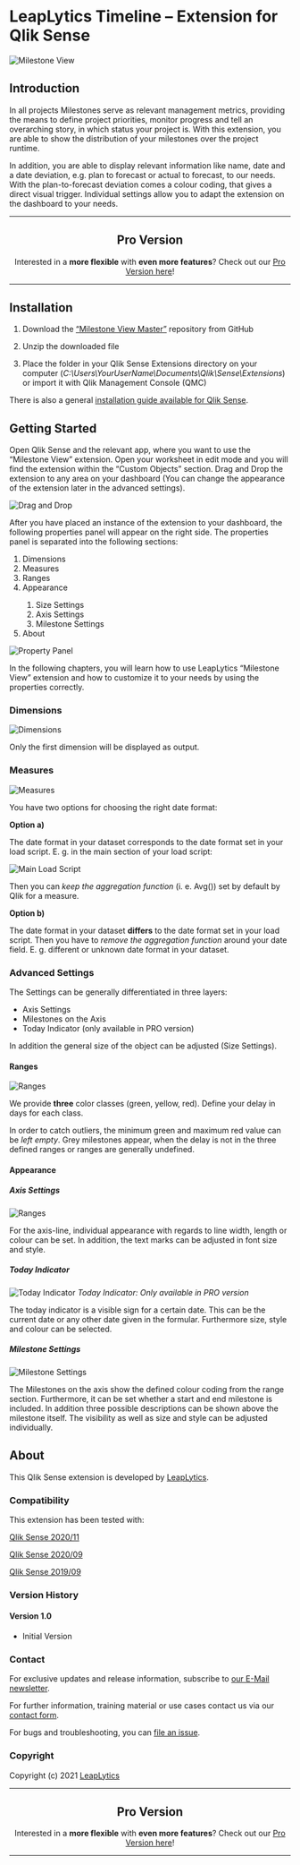 # LeapLytics Timeline – Extension for Qlik Sense

![Milestone View](docs/milestone-view.PNG)

## Introduction
    
In all projects Milestones serve as relevant management metrics, providing the means to define project priorities, monitor progress and tell an overarching story, in which status your project is. With this extension, you are able to show the distribution of your milestones over the project runtime.

In addition, you are able to display relevant information like name, date and a date deviation, e.g. plan to forecast or actual to forecast, to our needs. With the plan-to-forecast deviation comes a colour coding, that gives a direct visual trigger. Individual settings allow you to adapt the extension on the dashboard to your needs. 

---

<h2 align="center">Pro Version</h2>

<p align="center">Interested in a <b>more flexible</b> with <b>even more features</b>? Check out our <a href="https://www.leaplytics.de/milestone-view-qliksense-offering/?utm_source=milestone-view&utm_medium=github&utm_campaign=above-the-fold" target="_blank">Pro Version here</a>!</p>

---
## Installation

1.  Download the [“Milestone View Master”](https://github.com/leaplytics/milestone-view-qlik-sense/tree/master) repository from GitHub

2.  Unzip the downloaded file

3.  Place the folder in your Qlik Sense Extensions directory on your computer (*C:\\Users\\YourUserName\\Documents\\Qlik\\Sense\\Extensions*) or import it with Qlik Management Console (QMC)

There is also a general [installation guide available for Qlik
Sense](https://help.qlik.com/en-US/sense-developer/November2020/Subsystems/Extensions/Content/Sense_Extensions/Howtos/deploy-extensions.htm).

## Getting Started


Open Qlik Sense and the relevant app, where you want to use the “Milestone View” extension. Open your worksheet in edit mode and you will find the extension within the “Custom Objects” section. Drag and Drop the extension to any area on your dashboard (You can change the appearance of the extension later in the advanced settings). 

![Drag and Drop](docs/drag-drop.gif)

After you have placed an instance of the extension to your dashboard, the following properties panel will appear on the right side. The properties panel is separated into the following sections:

<ol>

<li>Dimensions</li>

<li>Measures</li>

<li>Ranges </li>

<li>Appearance</li>

<ol>
<li>Size Settings</li>
<li>Axis Settings</li>
<li>Milestone Settings</li>
</ol>

<li>About</li>
</ol>

![Property Panel](docs/property-panel.PNG)

In the following chapters, you will learn how to use LeapLytics “Milestone View” extension and how to customize it to your needs by using the properties correctly.

### Dimensions
![Dimensions](docs/dimensions.PNG)

Only the first dimension will be displayed as output.

### Measures
![Measures](docs/measures.PNG)

You have two options for choosing the right date format:

**Option a)**

The date format in your dataset corresponds to the date format set in your load script. E. g. in the main section of your load script:

![Main Load Script](docs/main-load-script.PNG)

Then you can *keep the aggregation function* (i. e. Avg()) set by default by Qlik for a measure.

**Option b)**

The date format in your dataset **differs** to the date format set in your load script. Then you have to *remove the aggregation function* around your date field. E. g. different or unknown date format in your dataset.


### Advanced Settings

The Settings can be generally differentiated in three layers:

- Axis Settings
- Milestones on the Axis
- Today Indicator (only available in PRO version)

In addition the general size of the object can be adjusted (Size Settings).

#### Ranges
![Ranges](docs/ranges.gif)

We provide **three** color classes (green, yellow, red). Define your delay in days for each class.

In order to catch outliers, the minimum green and maximum red value can be *left empty*. Grey milestones appear, when the delay is not in the three defined ranges or ranges are generally undefined.

#### Appearance

##### Axis Settings

![Ranges](docs/axis-settings.gif)

For the axis-line, individual appearance with regards to line width, length or colour can be set. In addition, the text marks can be adjusted in font size and style.

##### Today Indicator

![Today Indicator](docs/today-indicator.gif)
*Today Indicator: Only available in PRO version*

The today indicator is a visible sign for a certain date. This can be the current date or any other date given in the formular. Furthermore size, style and colour can be selected.

##### Milestone Settings

![Milestone Settings](docs/milestone-settings.gif)

The Milestones on the axis show the defined colour coding from the range section. Furthermore, it can be set whether a start and end milestone is included. In addition three possible descriptions can be shown above the milestone itself. The visibility as well as size and style can be adjusted individually.

## About

This Qlik Sense extension is developed by
[LeapLytics](https://www.leaplytics.de/).

### Compatibility 

This extension has been tested with:

[Qlik Sense
2020/11](https://help.qlik.com/en-US/sense-developer/November2020/Content/Sense_Helpsites/WhatsNew/What-is-new-developer-Nov2020.htm)

[Qlik Sense
2020/09](https://help.qlik.com/en-US/sense-developer/September2020/Content/Sense_Helpsites/WhatsNew/What-is-new-developer-Sept2020.htm)

[Qlik Sense
2019/09](https://help.qlik.com/en-US/sense-developer/September2019/Content/Sense_Helpsites/WhatsNew/What-is-new-developer-Sept2019.htm)

### Version History

#### Version 1.0

- Initial Version

### Contact

For exclusive updates and release information, subscribe to [our E-Mail newsletter](https://www.leaplytics.de/subscribe_product/?utm_source=milestone-view&utm_medium=github&utm_campaign=below-the-fold).

For further information, training material or use cases contact us via
our [contact form](https://www.leaplytics.de/kontakt/?utm_source=milestone-view&utm_medium=github&utm_campaign=below-the-fold).

For bugs and troubleshooting, you can [file an
issue](https://github.com/leaplytics/milestone-view-qlik-sense/issues).

### Copyright 

Copyright (c) 2021 [LeapLytics](https://www.leaplytics.de/)

---

<h2 align="center">Pro Version</h2>

<p align="center">Interested in a <b>more flexible</b> with <b>even more features</b>? Check out our <a href="https://www.leaplytics.de/milestone-view-qliksense-offering/?utm_source=milestone-view&utm_medium=github&utm_campaign=below-the-fold" target="_blank">Pro Version here</a>!</p>

---
